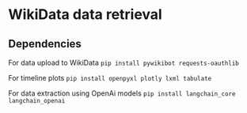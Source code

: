# WikiData data retrieval


## Dependencies

For data upload to WikiData
`pip install pywikibot requests-oauthlib`

For timeline plots
`pip install openpyxl plotly lxml tabulate`

For data extraction using OpenAi models
`pip install langchain_core langchain_openai`